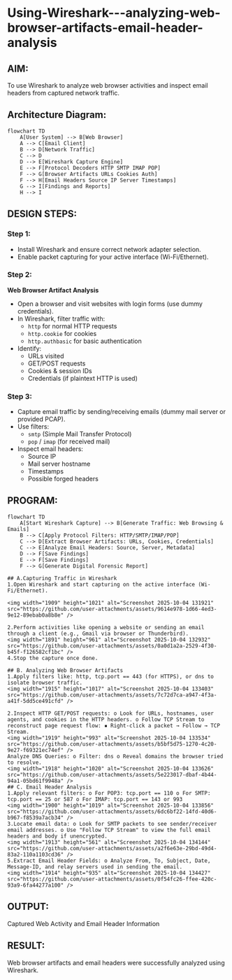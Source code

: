 # Using-Wireshark---analyzing-web-browser-artifacts-email-header-analysis
## AIM:
To use Wireshark to analyze web browser activities and inspect email headers from captured network traffic.
## Architecture Diagram:
```mermaid
flowchart TD
    A[User System] --> B[Web Browser]
    A --> C[Email Client]
    B --> D[Network Traffic]
    C --> D
    D --> E[Wireshark Capture Engine]
    E --> F[Protocol Decoders HTTP SMTP IMAP POP]
    F --> G[Browser Artifacts URLs Cookies Auth]
    F --> H[Email Headers Source IP Server Timestamps]
    G --> I[Findings and Reports]
    H --> I
```
## DESIGN STEPS:
### Step 1:
- Install Wireshark and ensure correct network adapter selection.
- Enable packet capturing for your active interface (Wi-Fi/Ethernet).

### Step 2:
**Web Browser Artifact Analysis**
- Open a browser and visit websites with login forms (use dummy credentials).
- In Wireshark, filter traffic with:
    - ```http``` for normal HTTP requests
    - ```http.cookie``` for cookies
    - ```http.authbasic``` for basic authentication
- Identify:
    - URLs visited
    - GET/POST requests
    - Cookies & session IDs
    - Credentials (if plaintext HTTP is used)
### Step 3:
- Capture email traffic by sending/receiving emails (dummy mail server or provided PCAP).
- Use filters:
    - ```smtp``` (Simple Mail Transfer Protocol)
    - ```pop``` / ```imap``` (for received mail)
- Inspect email headers:
    - Source IP
    - Mail server hostname
    - Timestamps
    - Possible forged headers
## PROGRAM:
```mermaid
flowchart TD
    A[Start Wireshark Capture] --> B[Generate Traffic: Web Browsing & Emails]
    B --> C[Apply Protocol Filters: HTTP/SMTP/IMAP/POP]
    C --> D[Extract Browser Artifacts: URLs, Cookies, Credentials]
    C --> E[Analyze Email Headers: Source, Server, Metadata]
    D --> F[Save Findings]
    E --> F[Save Findings]
    F --> G[Generate Digital Forensic Report]

## A.Capturing Traffic in Wireshark
1.Open Wireshark and start capturing on the active interface (Wi- Fi/Ethernet).

<img width="1909" height="1021" alt="Screenshot 2025-10-04 131921" src="https://github.com/user-attachments/assets/9614e978-1d66-4ed3-9e12-89ebab0a8b8e" />

2.Perform activities like opening a website or sending an email through a client (e.g., Gmail via browser or Thunderbird).
<img width="1891" height="961" alt="Screenshot 2025-10-04 132932" src="https://github.com/user-attachments/assets/0a0d1a2a-2529-4f30-b45f-f126582cf1bc" />
4.Stop the capture once done.

## B. Analyzing Web Browser Artifacts
1.Apply filters like: http, tcp.port == 443 (for HTTPS), or dns to isolate browser traffic.
<img width="1915" height="1017" alt="Screenshot 2025-10-04 133403" src="https://github.com/user-attachments/assets/7c72d7ca-a947-4f3a-a41f-5dd5ce491cfd" />

2.Inspect HTTP GET/POST requests: o Look for URLs, hostnames, user agents, and cookies in the HTTP headers. o Follow TCP Stream to reconstruct page request flow: ▪ Right-click a packet → Follow → TCP Stream.
<img width="1919" height="993" alt="Screenshot 2025-10-04 133534" src="https://github.com/user-attachments/assets/b5bf5d75-1270-4c20-9e27-f69321ec74ef" />
Analyze DNS Queries: o Filter: dns o Reveal domains the browser tried to resolve.
<img width="1918" height="1020" alt="Screenshot 2025-10-04 133626" src="https://github.com/user-attachments/assets/5e223017-dbaf-4b44-94a1-05bd61f9948a" />
## C. Email Header Analysis
1.Apply relevant filters: o For POP3: tcp.port == 110 o For SMTP: tcp.port == 25 or 587 o For IMAP: tcp.port == 143 or 993
<img width="1900" height="1019" alt="Screenshot 2025-10-04 133856" src="https://github.com/user-attachments/assets/6dc6bf22-14fd-40d6-b967-f8539a7acb34" />
3.Locate email data: o Look for SMTP packets to see sender/receiver email addresses. o Use "Follow TCP Stream" to view the full email headers and body if unencrypted.
<img width="1913" height="561" alt="Screenshot 2025-10-04 134144" src="https://github.com/user-attachments/assets/a2f6e63e-29bd-49d4-83a2-110a1103cd36" />
5.Extract Email Header Fields: o Analyze From, To, Subject, Date, Message-ID, and relay servers used in sending the email.
<img width="1914" height="935" alt="Screenshot 2025-10-04 134427" src="https://github.com/user-attachments/assets/0f54fc26-ffee-420c-93a9-6fa44277a100" />

```

## OUTPUT:
Captured Web Activity and Email Header Information

## RESULT:
Web browser artifacts and email headers were successfully analyzed using Wireshark.

